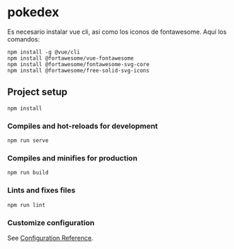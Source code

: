 # pokedex

Es necesario instalar vue cli, así como los iconos de fontawesome. Aquí los comandos:

```
npm install -g @vue/cli
npm install @fortawesome/vue-fontawesome
npm install @fortawesome/fontawesome-svg-core
npm install @fortawesome/free-solid-svg-icons
```

## Project setup

```
npm install
```

### Compiles and hot-reloads for development

```
npm run serve
```

### Compiles and minifies for production

```
npm run build
```

### Lints and fixes files

```
npm run lint
```

### Customize configuration

See [Configuration Reference](https://cli.vuejs.org/config/).
